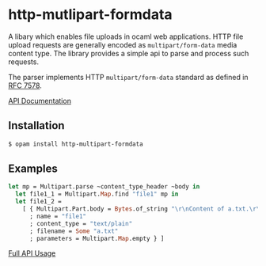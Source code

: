 # http-mutlipart-formdata

A libary which enables file uploads in ocaml web applications. HTTP file upload requests are generally encoded as `multipart/form-data` media content type. The library provides a simple api to parse and process such requests.

The parser implements HTTP `multipart/form-data` standard as defined in [RFC 7578](https://tools.ietf.org/html/rfc7578).

[API Documentation](https://lemaetech.co.uk/http-mutlipart-formdata/)

## Installation

```sh
$ opam install http-multipart-formdata
```

## Examples

```ocaml
let mp = Multipart.parse ~content_type_header ~body in
  let file1_1 = Multipart.Map.find "file1" mp in
  let file1_2 =
    [ { Multipart.Part.body = Bytes.of_string "\r\nContent of a.txt.\r\n\r\n"
      ; name = "file1"
      ; content_type = "text/plain"
      ; filename = Some "a.txt"
      ; parameters = Multipart.Map.empty } ]
```

[Full API Usage](https://github.com/lemaetech/http-mutlipart-formdata/blob/master/test/test.ml)
